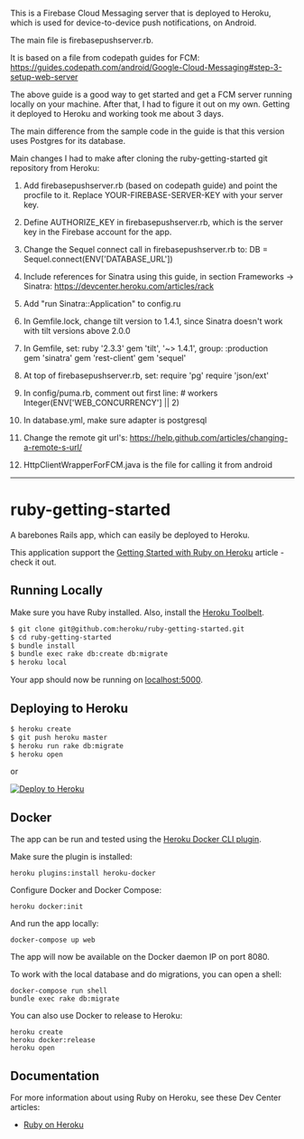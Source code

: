 This is a Firebase Cloud Messaging server that is deployed to Heroku, which is used for device-to-device push notifications, on Android.

The main file is firebasepushserver.rb.  

It is based on a file from codepath guides for FCM:  https://guides.codepath.com/android/Google-Cloud-Messaging#step-3-setup-web-server

The above guide is a good way to get started and get a FCM server running locally on your machine.  After that, I had to figure it out on my own.  Getting it deployed to Heroku and working took me about 3 days.  

The main difference from the sample code in the guide is that this version uses Postgres for its database.  

Main changes I had to make after cloning the ruby-getting-started git repository from Heroku:

1)  Add firebasepushserver.rb (based on codepath guide) and point the procfile to it.  Replace YOUR-FIREBASE-SERVER-KEY with your server key.

2)  Define AUTHORIZE_KEY in firebasepushserver.rb, which is the server key in the Firebase account for the app.

3)  Change the Sequel connect call in firebasepushserver.rb to:  DB = Sequel.connect(ENV['DATABASE_URL'])

4)  Include references for Sinatra using this guide, in section Frameworks -> Sinatra:  https://devcenter.heroku.com/articles/rack

5)  Add "run Sinatra::Application" to config.ru

6)  In Gemfile.lock, change tilt version to 1.4.1, since Sinatra doesn't work with tilt versions above 2.0.0

7)  In Gemfile, set:
	ruby '2.3.3'
	gem 'tilt', '~> 1.4.1', group: :production	
	gem 'sinatra'
	gem 'rest-client'
	gem 'sequel'

8) At top of firebasepushserver.rb, set:
	require 'pg'
	require 'json/ext'

9) In config/puma.rb, comment out first line: # workers Integer(ENV['WEB_CONCURRENCY'] || 2)

10) In database.yml, make sure adapter is postgresql

11) Change the remote git url's:  https://help.github.com/articles/changing-a-remote-s-url/

12) HttpClientWrapperForFCM.java is the file for calling it from android

------------------------------------------------------------------------------------------------------------------
# ruby-getting-started

A barebones Rails app, which can easily be deployed to Heroku.

This application support the [Getting Started with Ruby on Heroku](https://devcenter.heroku.com/articles/getting-started-with-ruby) article - check it out.

## Running Locally

Make sure you have Ruby installed.  Also, install the [Heroku Toolbelt](https://toolbelt.heroku.com/).

```sh
$ git clone git@github.com:heroku/ruby-getting-started.git
$ cd ruby-getting-started
$ bundle install
$ bundle exec rake db:create db:migrate
$ heroku local
```

Your app should now be running on [localhost:5000](http://localhost:5000/).

## Deploying to Heroku

```sh
$ heroku create
$ git push heroku master
$ heroku run rake db:migrate
$ heroku open
```

or

[![Deploy to Heroku](https://www.herokucdn.com/deploy/button.png)](https://heroku.com/deploy)

## Docker

The app can be run and tested using the [Heroku Docker CLI plugin](https://devcenter.heroku.com/articles/introduction-local-development-with-docker).

Make sure the plugin is installed:

    heroku plugins:install heroku-docker

Configure Docker and Docker Compose:

    heroku docker:init

And run the app locally:

    docker-compose up web

The app will now be available on the Docker daemon IP on port 8080.

To work with the local database and do migrations, you can open a shell:

    docker-compose run shell
    bundle exec rake db:migrate

You can also use Docker to release to Heroku:

    heroku create
    heroku docker:release
    heroku open

## Documentation

For more information about using Ruby on Heroku, see these Dev Center articles:

- [Ruby on Heroku](https://devcenter.heroku.com/categories/ruby)

